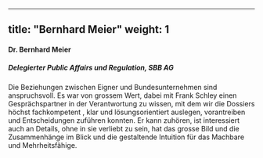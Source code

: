 
---
title: "Bernhard Meier"
weight: 1
---
####  Dr. Bernhard Meier 
##### Delegierter Public Affairs und Regulation, SBB AG
Die Beziehungen zwischen Eigner und Bundesunternehmen sind anspruchsvoll. Es war von grossem Wert, dabei mit Frank Schley einen Gesprächspartner in der Verantwortung zu wissen, mit dem wir die Dossiers höchst fachkompetent , klar und lösungsorientiert auslegen, vorantreiben und Entscheidungen zuführen konnten. Er kann zuhören, ist interessiert auch an Details, ohne in sie verliebt zu sein, hat das grosse Bild und die Zusammenhänge im Blick und die gestaltende Intuition für das Machbare und Mehrheitsfähige.
